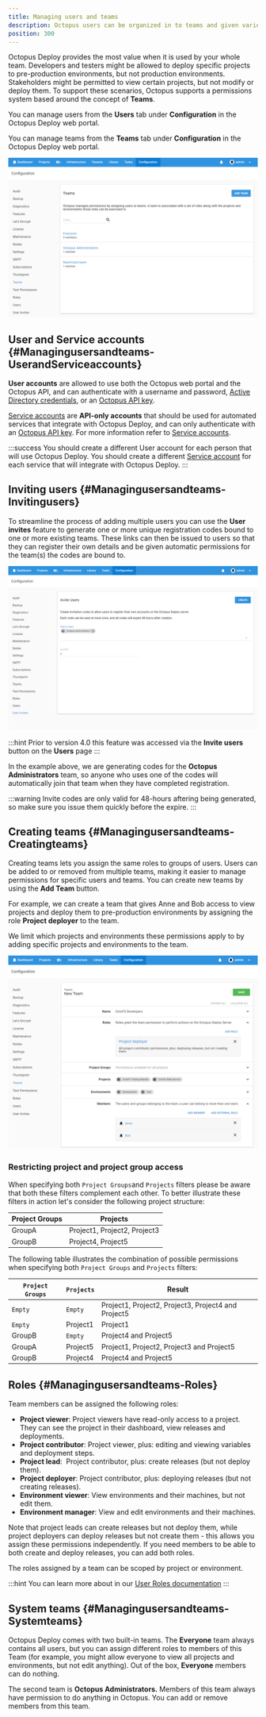 ```yaml
---
title: Managing users and teams
description: Octopus users can be organized in to teams and given various permissions via roles based security.  Teams can be further restricted to specific projects, environments and more.
position: 300
---
```


Octopus Deploy provides the most value when it is used by your whole team. Developers and testers might be allowed to deploy specific projects to pre-production environments, but not production environments. Stakeholders might be permitted to view certain projects, but not modify or deploy them. To support these scenarios, Octopus supports a permissions system based around the concept of **Teams**.

You can manage users from the **Users** tab under **Configuration** in the Octopus Deploy web portal.

You can manage teams from the **Teams** tab under **Configuration** in the Octopus Deploy web portal.

![](teams.png "width=500")

## User and Service accounts {#Managingusersandteams-UserandServiceaccounts}

**User accounts** are allowed to use both the Octopus web portal and the Octopus API, and can authenticate with a username and password, [Active Directory credentials](/docs/administration/authentication-providers/active-directory-authentication.md), or an [Octopus API key](/docs/how-to/how-to-create-an-api-key.md).

[Service accounts](/docs/administration/managing-users-and-teams/service-accounts.md) are **API-only accounts** that should be used for automated services that integrate with Octopus Deploy, and can only authenticate with an [Octopus API key](/docs/how-to/how-to-create-an-api-key.md). For more information refer to [Service accounts](/docs/administration/managing-users-and-teams/service-accounts.md).

:::success
You should create a different User account for each person that will use Octopus Deploy. You should create a different [Service account](/docs/administration/managing-users-and-teams/service-accounts.md) for each service that will integrate with Octopus Deploy.
:::

## Inviting users {#Managingusersandteams-Invitingusers}

To streamline the process of adding multiple users you can use the **User invites** feature to generate one or more unique registration codes bound to one or more existing teams. These links can then be issued to users so that they can register their own details and be given automatic permissions for the team(s) the codes are bound to.

![](user-invites.png "width=500")

:::hint
Prior to version 4.0 this feature was accessed via the **Invite users** button on the **Users** page
:::

In the example above, we are generating codes for the **Octopus Administrators** team, so anyone who uses one of the codes will automatically join that team when they have completed registration.

:::warning
Invite codes are only valid for 48-hours aftering being generated, so make sure you issue them quickly before the expire.
:::

## Creating teams {#Managingusersandteams-Creatingteams}

Creating teams lets you assign the same roles to groups of users. Users can be added to or removed from multiple teams, making it easier to manage permissions for specific users and teams. You can create new teams by using the **Add Team** button.

For example, we can create a team that gives Anne and Bob access to view projects and deploy them to pre-production environments by assigning the role **Project deployer** to the team.

We limit which projects and environments these permissions apply to by adding specific projects and environments to the team.

![](teams-create-new.png "width=500")

### Restricting project and project group access

When specifying both `Project Groups`and `Projects`  filters please be aware that both these filters complement each other. To better illustrate these filters in action let's consider the following project structure:

| Project Groups | Projects                     |
| -------------- | ---------------------------- |
| GroupA         | Project1, Project2, Project3 |
| GroupB         | Project4, Project5           |

The following table illustrates the combination of possible permissions when specifying both `Project Groups` and `Projects` filters:

| `Project Groups` | `Projects` | Result                                   |
| ---------------- | ---------- | ---------------------------------------- |
| `Empty`          | `Empty`    | Project1, Project2, Project3, Project4 and Project5 |
| `Empty`          | Project1   | Project1                                 |
| GroupB           | `Empty`    | Project4 and Project5                    |
| GroupA           | Project5   | Project1, Project2, Project3 and Project5 |
| GroupB           | Project4   | Project4 and Project5                    |

## Roles {#Managingusersandteams-Roles}

Team members can be assigned the following roles: 

- **Project viewer**:
  Project viewers have read-only access to a project. They can see the project in their dashboard, view releases and deployments.
- **Project contributor**:
  Project viewer, plus: editing and viewing variables and deployment steps.
- **Project lead**: 
  Project contributor, plus: create releases (but not deploy them).
- **Project deployer**: 
  Project contributor, plus: deploying releases (but not creating releases).
- **Environment viewer**:
  View environments and their machines, but not edit them.
- **Environment manager**:
  View and edit environments and their machines.

Note that project leads can create releases but not deploy them, while project deployers can deploy releases but not create them - this allows you assign these permissions independently. If you need members to be able to both create and deploy releases, you can add both roles.

The roles assigned by a team can be scoped by project or environment.

:::hint
You can learn more about in our [User Roles documentation](/docs/administration/managing-users-and-teams/user-roles.md)
:::

## System teams {#Managingusersandteams-Systemteams}

Octopus Deploy comes with two built-in teams. The **Everyone** team always contains all users, but you can assign different roles to members of this Team (for example, you might allow everyone to view all projects and environments, but not edit anything). Out of the box, **Everyone** members can do nothing.

The second team is **Octopus Administrators.** Members of this team always have permission to do anything in Octopus. You can add or remove members from this team.
